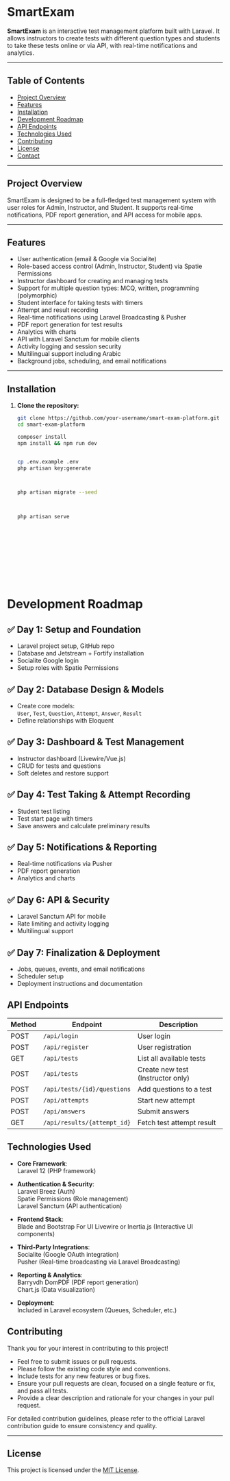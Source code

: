 # SmartExam

**SmartExam** is an interactive test management platform built with Laravel. It allows instructors to create tests with different question types and students to take these tests online or via API, with real-time notifications and analytics.

---

## Table of Contents

- [Project Overview](#project-overview)  
- [Features](#features)  
- [Installation](#installation)  
- [Development Roadmap](#development-roadmap)  
- [API Endpoints](#api-endpoints)  
- [Technologies Used](#technologies-used)  
- [Contributing](#contributing)  
- [License](#license)  
- [Contact](#contact)

---

## Project Overview

SmartExam is designed to be a full-fledged test management system with user roles for Admin, Instructor, and Student. It supports real-time notifications, PDF report generation, and API access for mobile apps.

---

## Features

- User authentication (email & Google via Socialite)
- Role-based access control (Admin, Instructor, Student) via Spatie Permissions
- Instructor dashboard for creating and managing tests
- Support for multiple question types: MCQ, written, programming (polymorphic)
- Student interface for taking tests with timers
- Attempt and result recording
- Real-time notifications using Laravel Broadcasting & Pusher
- PDF report generation for test results
- Analytics with charts
- API with Laravel Sanctum for mobile clients
- Activity logging and session security
- Multilingual support including Arabic
- Background jobs, scheduling, and email notifications

---

## Installation

1. **Clone the repository:**

   ```bash
   git clone https://github.com/your-username/smart-exam-platform.git
   cd smart-exam-platform

   composer install
   npm install && npm run dev


   cp .env.example .env
   php artisan key:generate



   php artisan migrate --seed
   


   php artisan serve












# Development Roadmap

## ✅ Day 1: Setup and Foundation
- Laravel project setup, GitHub repo  
- Database and Jetstream + Fortify installation  
- Socialite Google login  
- Setup roles with Spatie Permissions  

## ✅ Day 2: Database Design & Models
- Create core models:  
  `User`, `Test`, `Question`, `Attempt`, `Answer`, `Result`  
- Define relationships with Eloquent  

## ✅ Day 3: Dashboard & Test Management
- Instructor dashboard (Livewire/Vue.js)  
- CRUD for tests and questions  
- Soft deletes and restore support  

## ✅ Day 4: Test Taking & Attempt Recording
- Student test listing  
- Test start page with timers  
- Save answers and calculate preliminary results  

## ✅ Day 5: Notifications & Reporting
- Real-time notifications via Pusher  
- PDF report generation  
- Analytics and charts  

## ✅ Day 6: API & Security
- Laravel Sanctum API for mobile  
- Rate limiting and activity logging  
- Multilingual support  

## ✅ Day 7: Finalization & Deployment
- Jobs, queues, events, and email notifications  
- Scheduler setup  
- Deployment instructions and documentation  



## API Endpoints

| Method | Endpoint                      | Description                              |
|--------|-------------------------------|------------------------------------------|
| POST   | `/api/login`                  | User login                               |
| POST   | `/api/register`               | User registration                        |
| GET    | `/api/tests`                  | List all available tests                 |
| POST   | `/api/tests`                  | Create new test (Instructor only)        |
| POST   | `/api/tests/{id}/questions`   | Add questions to a test                  |
| POST   | `/api/attempts`               | Start new attempt                        |
| POST   | `/api/answers`                | Submit answers                           |
| GET    | `/api/results/{attempt_id}`   | Fetch test attempt result                |



## Technologies Used

- **Core Framework**:  
  Laravel 12 (PHP framework)

- **Authentication & Security**:  
  Laravel Breez (Auth)  
  Spatie Permissions (Role management)  
  Laravel Sanctum (API authentication)

- **Frontend Stack**:  
  Blade and Bootstrap For UI
  Livewire or Inertia.js (Interactive UI components)

- **Third-Party Integrations**:  
  Socialite (Google OAuth integration)  
  Pusher (Real-time broadcasting via Laravel Broadcasting)

- **Reporting & Analytics**:  
  Barryvdh DomPDF (PDF report generation)  
  Chart.js (Data visualization)

- **Deployment**:  
  Included in Laravel ecosystem (Queues, Scheduler, etc.)




## Contributing

Thank you for your interest in contributing to this project!

- Feel free to submit issues or pull requests.
- Please follow the existing code style and conventions.
- Include tests for any new features or bug fixes.
- Ensure your pull requests are clean, focused on a single feature or fix, and pass all tests.
- Provide a clear description and rationale for your changes in your pull request.

For detailed contribution guidelines, please refer to the official Laravel contribution guide to ensure consistency and quality.

---

## License

This project is licensed under the [MIT License](https://opensource.org/licenses/MIT).




   


    

